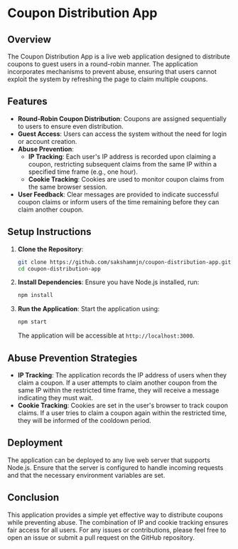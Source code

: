 # Coupon Distribution App

## Overview
The Coupon Distribution App is a live web application designed to distribute coupons to guest users in a round-robin manner. The application incorporates mechanisms to prevent abuse, ensuring that users cannot exploit the system by refreshing the page to claim multiple coupons.

## Features
- **Round-Robin Coupon Distribution**: Coupons are assigned sequentially to users to ensure even distribution.
- **Guest Access**: Users can access the system without the need for login or account creation.
- **Abuse Prevention**:
  - **IP Tracking**: Each user's IP address is recorded upon claiming a coupon, restricting subsequent claims from the same IP within a specified time frame (e.g., one hour).
  - **Cookie Tracking**: Cookies are used to monitor coupon claims from the same browser session.
- **User Feedback**: Clear messages are provided to indicate successful coupon claims or inform users of the time remaining before they can claim another coupon.

## Setup Instructions
1. **Clone the Repository**:
   ```bash
   git clone https://github.com/sakshammjn/coupon-distribution-app.git
   cd coupon-distribution-app
   ```

2. **Install Dependencies**:
   Ensure you have Node.js installed, run:
   ```bash
   npm install
   ```

3. **Run the Application**:
   Start the application using:
   ```bash
   npm start
   ```
   The application will be accessible at `http://localhost:3000`.

## Abuse Prevention Strategies
- **IP Tracking**: The application records the IP address of users when they claim a coupon. If a user attempts to claim another coupon from the same IP within the restricted time frame, they will receive a message indicating they must wait.
- **Cookie Tracking**: Cookies are set in the user's browser to track coupon claims. If a user tries to claim a coupon again within the restricted time, they will be informed of the cooldown period.

## Deployment
The application can be deployed to any live web server that supports Node.js. Ensure that the server is configured to handle incoming requests and that the necessary environment variables are set.

## Conclusion
This application provides a simple yet effective way to distribute coupons while preventing abuse. The combination of IP and cookie tracking ensures fair access for all users. For any issues or contributions, please feel free to open an issue or submit a pull request on the GitHub repository.
